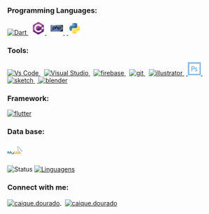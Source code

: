 <h3 align="left">Programming Languages:</h3>
<p align="left"> <a href="https://dart.dev/" target="_blank"><img src="https://www.vectorlogo.zone/logos/dartlang/dartlang-icon.svg" alt="Dart" width="30" height="30"/> </a>&nbsp; <a href="https://www.w3schools.com/cs/" target="_blank"> <img src="https://raw.githubusercontent.com/devicons/devicon/master/icons/csharp/csharp-original.svg" alt="csharp" width="30" height="30"/> </a>&nbsp; <a href="https://www.php.net" target="_blank"> <img src="https://raw.githubusercontent.com/devicons/devicon/master/icons/php/php-original.svg" alt="php" width="30" height="30"/> </a> &nbsp;<a href="https://www.python.org" target="_blank"> <img src="https://raw.githubusercontent.com/devicons/devicon/master/icons/python/python-original.svg" alt="python" width="30" height="30"/> </a> </p>

<h3 align="left">Tools:</h3>
<p align="left"> <a href="https://code.visualstudio.com/" target="_blank"> <img src="https://cdn.worldvectorlogo.com/logos/visual-studio-code-1.svg" alt="Vs Code" width="30" height="30"/> </a>&nbsp; <a href="https://visualstudio.microsoft.com/pt-br/" target="_blank"> <img src="https://cdn.worldvectorlogo.com/logos/visual-studio-2013.svg" alt="Visual Studio" width="30" height="30"/> </a>&nbsp; <a href="https://firebase.google.com/" target="_blank"> <img src="https://www.vectorlogo.zone/logos/firebase/firebase-icon.svg" alt="firebase" width="30" height="30"/> </a>&nbsp; <a href="https://git-scm.com/" target="_blank"> <img src="https://www.vectorlogo.zone/logos/git-scm/git-scm-icon.svg" alt="git" width="30" height="30"/> </a>&nbsp; <a href="https://www.adobe.com/in/products/illustrator.html" target="_blank"> <img src="https://www.vectorlogo.zone/logos/adobe_illustrator/adobe_illustrator-icon.svg" alt="illustrator" width="30" height="30"/> </a> &nbsp;<a href="https://www.photoshop.com/en" target="_blank"> <img src="https://raw.githubusercontent.com/devicons/devicon/master/icons/photoshop/photoshop-line.svg" alt="photoshop" width="30" height="30"/> </a>&nbsp; <a href="https://www.sketch.com/" target="_blank"> <img src="https://www.vectorlogo.zone/logos/sketchapp/sketchapp-icon.svg" alt="sketch" width="30" height="30"/> </a> &nbsp;<a href="https://www.blender.org/" target="_blank"> <img src="https://download.blender.org/branding/community/blender_community_badge_white.svg" alt="blender" width="30" height="30"/> </a> </p>

<h3 align="left">Framework:</h3>
<p align="left"> <a href="https://flutter.dev" target="_blank"> <img src="https://www.vectorlogo.zone/logos/flutterio/flutterio-icon.svg" alt="flutter" width="30" height="30"/> </a> </p>

<h3 align="left">Data base:</h3>
<a href="https://www.mysql.com/" target="_blank"> <img src="https://raw.githubusercontent.com/devicons/devicon/master/icons/mysql/mysql-original-wordmark.svg" alt="mysql" width="35" height="35"/> </a>


![Status](https://github-readme-stats.vercel.app/api?username=caique-dourado&theme=dark) [![Linguagens](https://github-readme-stats.vercel.app/api/top-langs/?username=caique-dourado&layout=compact&theme=dark)](https://github.com/caique-dourado)

<h3 align="left">Connect with me:</h3>
<p align="left">
<a href="https://linkedin.com/in/caique-dourado-a1431a185" target="blank"><img align="center" src="https://raw.githubusercontent.com/rahuldkjain/github-profile-readme-generator/master/src/images/icons/Social/linked-in-alt.svg" alt="caique.dourado" height="30" width="30" /> </a> &nbsp;
<a href="https://instagram.com/caique.dourado" target="blank"><img align="center" src="https://raw.githubusercontent.com/rahuldkjain/github-profile-readme-generator/master/src/images/icons/Social/instagram.svg" alt="caique.dourado" height="30" width="30" /></a>
</p>
